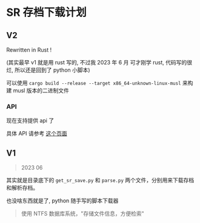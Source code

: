 # SR 存档下载计划

## V2

Rewritten in Rust !

(其实最早 v1 就是用 rust 写的, 不过我 2023 年 6 月 可才刚学 rust, 代码写的很烂, 所以还是回到了 python 小脚本)

可以使用 `cargo build --release --target x86_64-unknown-linux-musl` 来构建 musl 版本的二进制文件

### API

现在支持提供 api 了

具体 API 请参考 [这个页面](./pages.md)

## V1

> 2023 06

其实就是目录底下的 `get_sr_save.py` 和 `parse.py` 两个文件，分别用来下载存档和解析存档。

也没啥东西就是了, python 随手写的脚本下载器

> 使用 NTFS 数据库系统，"存储文件信息，方便检索"
